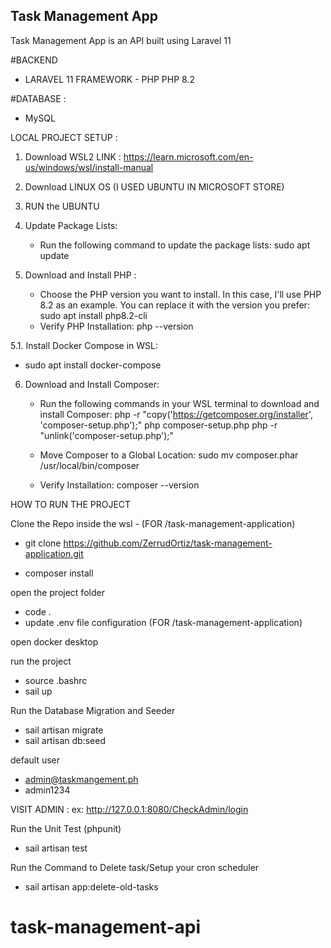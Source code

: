 ## Task Management App

Task Management App is an API built using Laravel 11

#BACKEND 
  - LARAVEL 11 FRAMEWORK - PHP PHP 8.2

#DATABASE :
  -  MySQL

LOCAL PROJECT SETUP : 

1. Download WSL2 
LINK : https://learn.microsoft.com/en-us/windows/wsl/install-manual

2. Download LINUX OS (I USED UBUNTU IN MICROSOFT STORE)

3. RUN the UBUNTU

4. Update Package Lists:
	 - Run the following command to update the package lists:
		 sudo apt update

5. Download and Install PHP : 
	 - Choose the PHP version you want to install. In this case, I'll use PHP 8.2 as an example. You can replace it with the version you prefer:
		 sudo apt install php8.2-cli
	 - Verify PHP Installation:
	   php --version

5.1. Install Docker Compose in WSL:
   - sudo apt install docker-compose

6. Download and Install Composer:

	- Run the following commands in your WSL terminal to download and install Composer:
			php -r "copy('https://getcomposer.org/installer', 'composer-setup.php');"
			php composer-setup.php
			php -r "unlink('composer-setup.php');"

	- Move Composer to a Global Location:
			sudo mv composer.phar /usr/local/bin/composer
	- Verify Installation:
		  composer --version


HOW TO RUN THE PROJECT


Clone the Repo inside the wsl - (FOR /task-management-application)
 - git clone https://github.com/ZerrudOrtiz/task-management-application.git

 - composer install 

open the project folder
 - code .
 - update .env file configuration (FOR /task-management-application)

open docker desktop

run the project
 - source .bashrc
 - sail up

Run the Database Migration and Seeder
 - sail artisan migrate
 - sail artisan db:seed

default user 
 - admin@taskmangement.ph
 - admin1234

VISIT ADMIN : ex: http://127.0.0.1:8080/CheckAdmin/login

Run the Unit Test (phpunit)
 - sail artisan test

Run the Command to Delete task/Setup your cron scheduler
- sail artisan app:delete-old-tasks


# task-management-api
